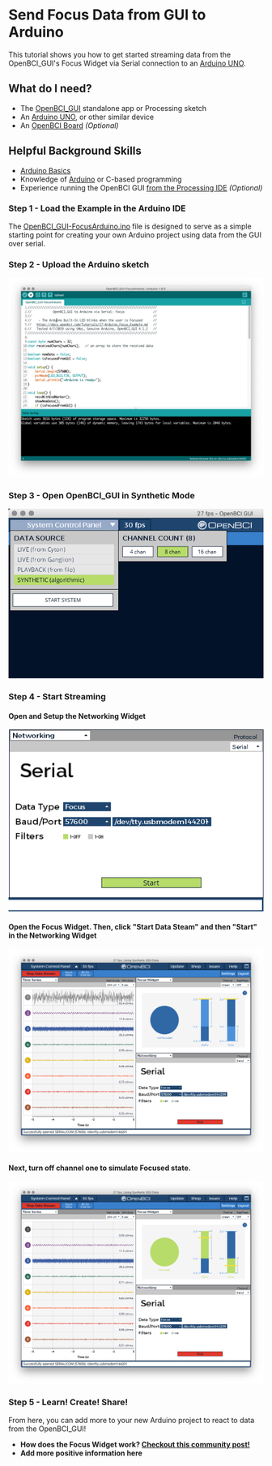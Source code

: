 # Send Focus Data from GUI to Arduino

This tutorial shows you how to get started streaming data from the OpenBCI_GUI's Focus Widget via Serial connection to an [Arduino UNO](https://store.arduino.cc/usa/arduino-uno-rev3).

## What do I need?
- The [OpenBCI_GUI](https://github.com/OpenBCI/OpenBCI_GUI/releases/latest) standalone app or Processing sketch
- An [Arduino UNO](https://store.arduino.cc/usa/arduino-uno-rev3), or other similar device
- An [OpenBCI Board](https://shop.openbci.com/collections/frontpage) *(Optional)*


## Helpful Background Skills

* [Arduino Basics](https://www.arduino.cc/en/Guide/HomePage)
* Knowledge of [Arduino](https://www.arduino.cc/reference/en/) or C-based programming
* Experience running the OpenBCI GUI [from the Processing IDE](https://docs.openbci.com/OpenBCI%20Software/01-OpenBCI_GUI#the-openbci-gui-running-the-openbci-gui-from-the-processing-ide) *(Optional)*


### Step 1 - Load the Example in the Arduino IDE

The [OpenBCI_GUI-FocusArduino.ino](../assets/files/OpenBCI_GUI-FocusArduino/OpenBCI_GUI-FocusArduino.ino) file is designed to serve as a simple starting point for creating your own Arduino project using data from the GUI over serial.


### Step 2 - Upload the Arduino sketch

![Upload Arduino Sketch](../assets/images/gui_arduino_uploadArduinoSketchIDE.png)


### Step 3 - Open OpenBCI_GUI in Synthetic Mode
![Open GUI Synthetic Mode](../assets/images/gui_arduino_selectSyntheticMode.png)


### Step 4 - Start Streaming

#### Open and Setup the Networking Widget
![Setup Networking Widget](../assets/images/gui_arduino_setupNetworkingWidgetSerial.png)

#### Open the Focus Widget. Then, click "Start Data Steam" and then "Start" in the Networking Widget

![OpenBCI Serial Not Focused](../assets/images/gui_arduino_serial_notFocused.png)

#### Next, turn off channel one to simulate Focused state.

![OpenBCI Serial Focused](../assets/images/gui_arduino_serial_Focused.png)



### Step 5 - Learn! Create! Share!

From here, you can add more to your new Arduino project to react to data from the OpenBCI_GUI!

 - **How does the Focus Widget work? [Checkout this community post!](https://openbci.com/community/using-openbci-guis-focus-widget-to-harness-alpha-and-beta-waves/)**
  - **Add more positive information here**

